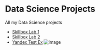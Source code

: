 # Data Science Projects
 All my Data Science projects
* [Skillbox Lab 1](https://github.com/as4me/Data-Science-Projects/tree/main/Skillbox%20Lab%201)
* [Skillbox Lab 2](https://github.com/as4me/Data-Science-Projects/tree/main/Skillbox%20Lab%202)
* [Yandex Test Ex](https://github.com/as4me/Data-Science-Projects/tree/main/Yandex%20Test%20Ex)
 ![image](https://timeweb.com/ru/community/article/5c/5c7b50538609215196f28f09b3bc4ec4.jpg)
